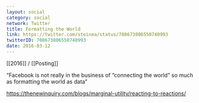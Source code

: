 ```yaml
---
layout: social
category: social
network: Twitter
title: Formatting the World
link: https://twitter.com/steinea/status/708673806550740993
twitterID: 708673806550740993
date: 2016-03-12
---
```


[[2016]] / [[Posting]]

“Facebook is not really in the business of “connecting the world” so much as formatting the world as data”

<https://thenewinquiry.com/blogs/marginal-utility/reacting-to-reactions/>

